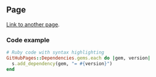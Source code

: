 ## Page

[Link to another page](./another-page.html).


### Code example


```ruby
# Ruby code with syntax highlighting
GitHubPages::Dependencies.gems.each do |gem, version|
  s.add_dependency(gem, "= #{version}")
end
```